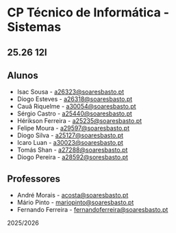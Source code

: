 # CP Técnico de Informática - Sistemas
## 25.26 12I

## Alunos
- Isac Sousa - a26323@soaresbasto.pt
- Diogo Esteves - a26318@soaresbasto.pt
- Cauã Riquelme - a30054@soaresbasto.pt
- Sérgio Castro - a25440@soaresbasto.pt
- Hérikson Ferreira - a25235@soaresbasto.pt
- Felipe Moura - a29597@soaresbasto.pt
- Diogo Silva - a25127@soaresbasto.pt
- Icaro Luan - a30023@soaresbasto.pt
- Tomás Shan - a27288@soaresbasto.pt
- Diogo Pereira - a28592@soresbasto.pt

## Professores
- André Morais - acosta@soaresbasto.pt
- Mário Pinto - mariopinto@soaresbasto.pt
- Fernando Ferreira - fernandoferreira@soaresbasto.pt

2025/2026
